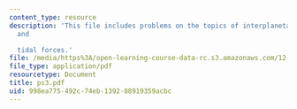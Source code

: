 ```yaml
---
content_type: resource
description: 'This file includes problems on the topics of interplanetary Olympics,
  and

  tidal forces.'
file: /media/https%3A/open-learning-course-data-rc.s3.amazonaws.com/12-400-the-solar-system-spring-2006/998ea775492c74eb139288919359acbc_ps3.pdf
file_type: application/pdf
resourcetype: Document
title: ps3.pdf
uid: 998ea775-492c-74eb-1392-88919359acbc
---
```

